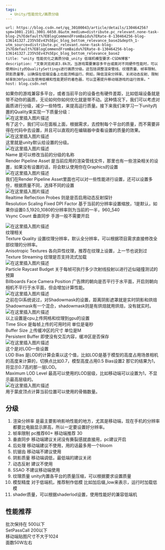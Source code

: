```yaml
---
tags:
  - Unity/性能优化/画质分级
---
```


```cardlink
url: https://blog.csdn.net/qq_30100043/article/details/130464256?spm=1001.2101.3001.6650.8&utm_medium=distribute.pc_relevant.none-task-blog-2%7Edefault%7EBlogCommendFromBaidu%7ERate-8-130464256-blog-136141327.235%5Ev43%5Epc_blog_bottom_relevance_base2&depth_1-utm_source=distribute.pc_relevant.none-task-blog-2%7Edefault%7EBlogCommendFromBaidu%7ERate-8-130464256-blog-136141327.235%5Ev43%5Epc_blog_bottom_relevance_base2
title: "unity 性能优化之画质分级_unity 低端机模型要求-CSDN博客"
description: "文章浏览阅读3.8k次。当游戏需要兼容多平台或面对不同硬件性能时，可以使用Unity的QualitySettings进行画质分级。这包括调整渲染管线、纹理质量、帧率限制、阴影质量等，以确保在低端设备上也能流畅运行。例如，降低渲染分辨率、关闭动态反射、限制帧率到30fps以及使用低模和性能更好的着色器，可以显著提升移动端游戏的运行效率。"
host: blog.csdn.net
```

如果你的游戏兼容多平台，或者当前平台的设备也有硬件差距，比如低端设备就是带不动你的画质，无论如何你如何优化就是带不动。这种情况下，我们可以考虑对画质进行分级，减少一些特性，来提高运行质量。接下来我们来学习一下unity内置的Quality来实现一下质量分级：  
![在这里插入图片描述](https://i-blog.csdnimg.cn/blog_migrate/f4c64a79851b073e782b6d46f3840bb5.png)  
有了这个，我们可以在面板上面，根据需求，去控制每个平台的质量，而不需要非得在代码中去设置，并且可以直观的在编辑器中查看设置的质量的效果。  
![在这里插入图片描述](https://i-blog.csdnimg.cn/blog_migrate/0f1a1245928e7bdb2a604f77cdac1300.png)  
这里就是unity默认给设置的分级。  
![在这里插入图片描述](https://i-blog.csdnimg.cn/blog_migrate/f948bc48279d2950ff9e3147c214c15c.png)  
Name 是可以修改当前的分级的名称  
Render Pipeline Asset 是当前应用的渲染管线文件，那里也有一些渲染相关的设置，如果没有设置的话，将会默认使用你在Graphics的设置  
![在这里插入图片描述](https://i-blog.csdnimg.cn/blog_migrate/2d4c28818f8556c3ece30a9909f247e3.png)  
我们在Render Pipeline Asset里面也可以对一些性能进行设置，还可以设置多份，根据质量不同，选择不同的设置  
![在这里插入图片描述](https://i-blog.csdnimg.cn/blog_migrate/1425e371d75638ea88185fee8eaa9d18.png)  
Realtime Reflection Probes 则是是否启用动态反射探针  
Resolution Scaling Fixed DPI Factor 基于当前的分辨率设置缩放，1是默认，如果你设置0.5,1920_1080的分辨率则为当前的一半，960_540  
Vsync Count 垂直同步 手游一般不需要开启

![在这里插入图片描述](https://i-blog.csdnimg.cn/blog_migrate/8dcaa7c532fac965c9cc56c169982c56.png)  
纹理相关  
Texture Quality 设置纹理分辨率，默认全分辨率，可以根据项目需求直接修改全部纹理的分辨率。  
Anisotropic Textures 各向异性纹理，推荐在纹理上设置，上一节也说到过  
Texture Streaming 纹理是否支持流式加载  
![在这里插入图片描述](https://i-blog.csdnimg.cn/blog_migrate/ecbcd9c394d058c24087aeae91ad8f83.png)  
Particle Raycast Budget 关于每帧可执行多少次射线投射以进行近似碰撞测试的预算  
Billboards Face Camera Position 广告牌的朝向是否平行于水平面，开启则朝向相机不平行于水平面，但会增加计算性能。  
![在这里插入图片描述](https://i-blog.csdnimg.cn/blog_migrate/40c2f05f26e58eb3ac618d9c061e45db.png)  
之前在GI系统说过，对Shadowmask的设置，距离阴影遮罩就是实时阴影和烘焙Shadowmask有一个混合，shadowmask则是有烘焙就用烘焙，没有就实时。  
![在这里插入图片描述](https://i-blog.csdnimg.cn/blog_migrate/457c67e79107e114a9d2213c5334d10c.png)  
以上设置是cpu上传网格和纹理到gpu的设置  
Time Slice 是每帧上传的可用时间 单位是毫秒  
Buffer Size 上传缓冲区的尺寸 单位是M  
Persistent Buffer 即使没有交互内容，缓冲区是否保存  
![在这里插入图片描述](https://i-blog.csdnimg.cn/blog_migrate/d8d8432b8793710f2eeedfc0a377bd93.png)  
这个是对LOD一些设置  
LOD Bias 是LOD的计算会乘以这个值，比如LOD是基于模型的高度占用场景相机的高度来计算的，切换点比如0.7，模型高度占用0.5 Bias设置2 那它的结果为1，将显示0.7高的那一层LOD。  
Maximum LOD Level 最高可以使用的LOD层级，比如移动端可以设置为1，不显示最高层级的。  
![在这里插入图片描述](https://i-blog.csdnimg.cn/blog_migrate/b9e5f04116069940159a33568e2c129c.png)  
用于蒙皮顶点计算当前位置可以使用的骨骼数量。

## 分级

1. 渲染分辨率 是最主要影响影响性能的地方，尤其是移动端，现在手机的分辨率都要比电脑显示屏高，所以一定要设置好分辨率。
2. 帧率限制 pc推荐60+ 移动端推荐 30
3. 垂直同步 移动端建议关闭没有撕裂感就直接用，pc建议开启
4. 后处理 移动端建议不使用，用的话最多用一个bloom
5. 抗锯齿 移动端不建议使用
6. 阴影质量 移动端调低，最低端的建议关闭
7. 动态反射 建议不使用
8. SSAO 不建议移动端使用
9. 纹理质量 unity内置各平台的质量压缩，可以根据要求设置质量
10. 模型精度 对于低端机，推荐制作低模 比如加后缀_low来表示，运行时加载低模
11. shader质量，可以根据shaderlod设置，使用性能好的兼容低端机

## 性能推荐

批次保持在 500以下  
SetPassCall 200以下  
移动端贴图尺寸不大于1024  
面数50W左右